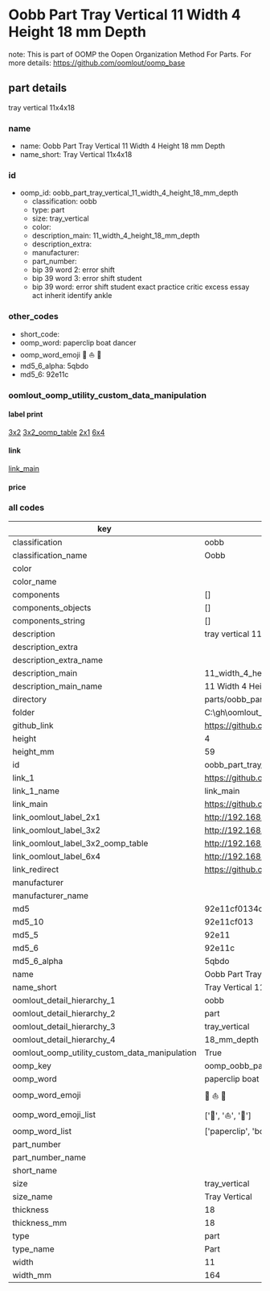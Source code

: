 # Oobb Part Tray Vertical 11 Width 4 Height 18 mm Depth  

note: This is part of OOMP the Oopen Organization Method For Parts. For more details: https://github.com/oomlout/oomp_base

##  part details
  



tray vertical 11x4x18



### name
* name: Oobb Part Tray Vertical 11 Width 4 Height 18 mm Depth
* name_short: Tray Vertical 11x4x18 
### id
* oomp_id: oobb_part_tray_vertical_11_width_4_height_18_mm_depth
  * classification: oobb
  * type: part
  * size: tray_vertical
  * color: 
  * description_main: 11_width_4_height_18_mm_depth
  * description_extra: 
  * manufacturer: 
  * part_number: 
  * bip 39 word 2: error shift
  * bip 39 word 3: error shift student
  * bip 39 word: error shift student exact practice critic excess essay act inherit identify ankle

### other_codes
* short_code: 
* oomp_word: paperclip boat dancer
* oomp_word_emoji :paperclip: :boat: :dancer:
* md5_6_alpha: 5qbdo
* md5_6: 92e11c






### oomlout_oomp_utility_custom_data_manipulation
#### label print
[3x2](http://192.168.1.245:1112/?label=oomp%205qbdo)
[3x2_oomp_table](http://192.168.1.108:1112/?label=oomp%205qbdo)
[2x1](http://192.168.1.242:1112/?label=oomp%205qbdo)
[6x4](http://192.168.1.55:1112/?label=oomp%205qbdo)    

#### link

[link_main](https://github.com/oomlout/oomlout_oobb_version_4_generated_parts/tree/main/navigation_oomp/oobb/part/tray_vertical/11_width_4_height_18_mm_depth/part)                              

#### price







### all codes 
| key | value |  
| --- | --- |  
| classification | oobb |  
| classification_name | Oobb |  
| color |  |  
| color_name |  |  
| components | [] |  
| components_objects | [] |  
| components_string | [] |  
| description | tray vertical 11x4x18 |  
| description_extra |  |  
| description_extra_name |  |  
| description_main | 11_width_4_height_18_mm_depth |  
| description_main_name | 11 Width 4 Height 18 mm Depth |  
| directory | parts/oobb_part_tray_vertical_11_width_4_height_18_mm_depth |  
| folder | C:\gh\oomlout_oobb_version_4_generated_parts\parts\oobb_part_tray_vertical_11_width_4_height_18_mm_depth |  
| github_link | https://github.com/oomlout/oomlout_oomp_part_src/tree/main/parts/oobb_part_tray_vertical_11_width_4_height_18_mm_depth |  
| height | 4 |  
| height_mm | 59 |  
| id | oobb_part_tray_vertical_11_width_4_height_18_mm_depth |  
| link_1 | https://github.com/oomlout/oomlout_oobb_version_4_generated_parts/tree/main/navigation_oomp/oobb/part/tray_vertical/11_width_4_height_18_mm_depth/part |  
| link_1_name | link_main |  
| link_main | https://github.com/oomlout/oomlout_oobb_version_4_generated_parts/tree/main/navigation_oomp/oobb/part/tray_vertical/11_width_4_height_18_mm_depth/part |  
| link_oomlout_label_2x1 | http://192.168.1.242:1112/?label=oomp%205qbdo |  
| link_oomlout_label_3x2 | http://192.168.1.245:1112/?label=oomp%205qbdo |  
| link_oomlout_label_3x2_oomp_table | http://192.168.1.108:1112/?label=oomp%205qbdo |  
| link_oomlout_label_6x4 | http://192.168.1.55:1112/?label=oomp%205qbdo |  
| link_redirect | https://github.com/oomlout/oomlout_oobb_version_4_generated_parts/tree/main/parts/oobb_tray_vertical_11_04_18 |  
| manufacturer |  |  
| manufacturer_name |  |  
| md5 | 92e11cf0134d29d0cf54b4e5aef17266 |  
| md5_10 | 92e11cf013 |  
| md5_5 | 92e11 |  
| md5_6 | 92e11c |  
| md5_6_alpha | 5qbdo |  
| name | Oobb Part Tray Vertical 11 Width 4 Height 18 mm Depth |  
| name_short | Tray Vertical 11x4x18  |  
| oomlout_detail_hierarchy_1 | oobb |  
| oomlout_detail_hierarchy_2 | part |  
| oomlout_detail_hierarchy_3 | tray_vertical |  
| oomlout_detail_hierarchy_4 | 18_mm_depth |  
| oomlout_oomp_utility_custom_data_manipulation | True |  
| oomp_key | oomp_oobb_part_tray_vertical_11_width_4_height_18_mm_depth |  
| oomp_word | paperclip boat dancer |  
| oomp_word_emoji | :paperclip: :boat: :dancer: |  
| oomp_word_emoji_list | [':paperclip:', ':boat:', ':dancer:'] |  
| oomp_word_list | ['paperclip', 'boat', 'dancer'] |  
| part_number |  |  
| part_number_name |  |  
| short_name |  |  
| size | tray_vertical |  
| size_name | Tray Vertical |  
| thickness | 18 |  
| thickness_mm | 18 |  
| type | part |  
| type_name | Part |  
| width | 11 |  
| width_mm | 164 |  
